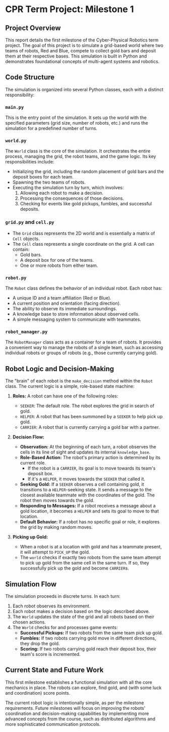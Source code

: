 # CPR Term Project: Milestone 1

## Project Overview

This report details the first milestone of the Cyber-Physical Robotics term project. The goal of this project is to simulate a grid-based world where two teams of robots, Red and Blue, compete to collect gold bars and deposit them at their respective bases. This simulation is built in Python and demonstrates foundational concepts of multi-agent systems and robotics.

## Code Structure

The simulation is organized into several Python classes, each with a distinct responsibility:

### `main.py`

This is the entry point of the simulation. It sets up the world with the specified parameters (grid size, number of robots, etc.) and runs the simulation for a predefined number of turns.

### `world.py`

The `World` class is the core of the simulation. It orchestrates the entire process, managing the grid, the robot teams, and the game logic. Its key responsibilities include:

-   Initializing the grid, including the random placement of gold bars and the deposit boxes for each team.
-   Spawning the two teams of robots.
-   Executing the simulation turn by turn, which involves:
    1.  Allowing each robot to make a decision.
    2.  Processing the consequences of those decisions.
    3.  Checking for events like gold pickups, fumbles, and successful deposits.

### `grid.py` and `cell.py`

-   The `Grid` class represents the 2D world and is essentially a matrix of `Cell` objects.
-   The `Cell` class represents a single coordinate on the grid. A cell can contain:
    -   Gold bars.
    -   A deposit box for one of the teams.
    -   One or more robots from either team.

### `robot.py`

The `Robot` class defines the behavior of an individual robot. Each robot has:

-   A unique ID and a team affiliation (Red or Blue).
-   A current position and orientation (facing direction).
-   The ability to observe its immediate surroundings.
-   A knowledge base to store information about observed cells.
-   A simple messaging system to communicate with teammates.

### `robot_manager.py`

The `RobotManager` class acts as a container for a team of robots. It provides a convenient way to manage the robots of a single team, such as accessing individual robots or groups of robots (e.g., those currently carrying gold).

## Robot Logic and Decision-Making

The "brain" of each robot is the `make_decision` method within the `Robot` class. The current logic is a simple, role-based state machine:

1.  **Roles:** A robot can have one of the following roles:
    -   `SEEKER`: The default role. The robot explores the grid in search of gold.
    -   `HELPER`: A robot that has been summoned by a `SEEKER` to help pick up gold.
    -   `CARRIER`: A robot that is currently carrying a gold bar with a partner.

2.  **Decision Flow:**
    -   **Observation:** At the beginning of each turn, a robot observes the cells in its line of sight and updates its internal `knowledge_base`.
    -   **Role-Based Action:** The robot's primary action is determined by its current role.
        -   If the robot is a `CARRIER`, its goal is to move towards its team's deposit box.
        -   If it's a `HELPER`, it moves towards the `SEEKER` that called it.
    -   **Seeking Gold:** If a `SEEKER` observes a cell containing gold, it transitions to a `HELPER`-seeking state. It sends a message to the closest available teammate with the coordinates of the gold. The robot then moves towards the gold.
    -   **Responding to Messages:** If a robot receives a message about a gold location, it becomes a `HELPER` and sets its goal to move to that location.
    -   **Default Behavior:** If a robot has no specific goal or role, it explores the grid by making random moves.

3.  **Picking up Gold:**
    -   When a robot is at a location with gold and has a teammate present, it will attempt to `PICK_UP` the gold.
    -   The `world` checks if exactly two robots from the same team attempt to pick up gold from the same cell in the same turn. If so, they successfully pick up the gold and become `CARRIER`s.

## Simulation Flow

The simulation proceeds in discrete turns. In each turn:

1.  Each robot observes its environment.
2.  Each robot makes a decision based on the logic described above.
3.  The `World` updates the state of the grid and all robots based on their chosen actions.
4.  The `World` checks for and processes game events:
    -   **Successful Pickups:** If two robots from the same team pick up gold.
    -   **Fumbles:** If two robots carrying gold move in different directions, they drop the gold.
    -   **Scoring:** If two robots carrying gold reach their deposit box, their team's score is incremented.

## Current State and Future Work

This first milestone establishes a functional simulation with all the core mechanics in place. The robots can explore, find gold, and (with some luck and coordination) score points.

The current robot logic is intentionally simple, as per the milestone requirements. Future milestones will focus on improving the robots' coordination and decision-making capabilities by implementing more advanced concepts from the course, such as distributed algorithms and more sophisticated communication protocols.
